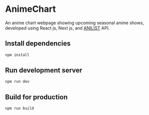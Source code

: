 # AnimeChart

An anime chart webpage showing upcoming seasonal anime shows, developed using React js, Next js, and [ANILIST](https://github.com/AniList/ApiV2-GraphQL-Docs) API.


## Install dependencies

```javascript
npm install
```

## Run development server

```javascript
npm run dev
```


## Build for production

```javascript
npm run build
```
